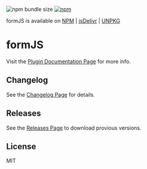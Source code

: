 ![npm bundle size](https://img.shields.io/bundlephobia/min/formjs-plugin) [![npm](https://img.shields.io/npm/dm/formjs-plugin)](https://www.npmjs.com/package/formjs-plugin)



<p>
formJS is available on 
<a href="https://www.npmjs.com/package/formjs-plugin" target="_blank">NPM</a> | 
<a href="https://www.jsdelivr.com/package/gh/simplysayhi/formJS" target="_blank">jsDelivr</a> | 
<a href="https://unpkg.com/formjs-plugin/dist/formjs.min.js" target="_blank">UNPKG</a>
</p>



# formJS

Visit the [Plugin Documentation Page](https://www.valeriodipunzio.com/plugins/formJS/) for more info.



## Changelog

See the [Changelog Page](https://www.valeriodipunzio.com/plugins/formJS/#changelog) for details.



## Releases

See the [Releases Page](https://github.com/SimplySayHi/formJS/releases) to download provious versions.



## License

MIT
